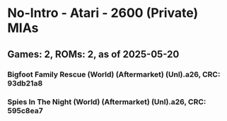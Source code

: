 # No-Intro - Atari - 2600 (Private) MIAs
## Games: 2, ROMs: 2, as of 2025-05-20

### Bigfoot Family Rescue (World) (Aftermarket) (Unl).a26, CRC: 93db21a8
### Spies In The Night (World) (Aftermarket) (Unl).a26, CRC: 595c8ea7
